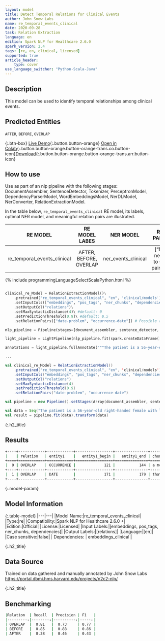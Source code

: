 ```yaml
---
layout: model
title: Detect Temporal Relations for Clinical Events
author: John Snow Labs
name: re_temporal_events_clinical
date: 2020-09-28
task: Relation Extraction
language: en
edition: Spark NLP for Healthcare 2.6.0
spark_version: 2.4
tags: [re, en, clinical, licensed]
supported: true
article_header:
    type: cover
use_language_switcher: "Python-Scala-Java"
---
```

 
## Description
This model can be used to identify temporal relationships among clinical events.
## Predicted Entities
`AFTER`, `BEFORE`, `OVERLAP`

{:.btn-box}
[Live Demo](https://demo.johnsnowlabs.com/healthcare/RE_CLINICAL_EVENTS/){:.button.button-orange}
[Open in Colab](https://colab.research.google.com/github/JohnSnowLabs/spark-nlp-workshop/blob/master/tutorials/streamlit_notebooks/healthcare/RE_CLINICAL_EVENTS.ipynb){:.button.button-orange.button-orange-trans.co.button-icon}[Download](https://s3.amazonaws.com/auxdata.johnsnowlabs.com/clinical/models/re_temporal_events_clinical_en_2.5.5_2.4_1597774124917.zip){:.button.button-orange.button-orange-trans.arr.button-icon}
## How to use

Use as part of an nlp pipeline with the following stages: DocumentAssembler, SentenceDetector, Tokenizer, PerceptronModel, DependencyParserModel, WordEmbeddingsModel, NerDLModel, NerConverter, RelationExtractionModel.


In the table below, `re_temporal_events_clinical` RE model, its labels, optimal NER model, and meaningful relation pairs are illustrated.

|           RE MODEL          |     RE MODEL LABES    |      NER MODEL      |          RE PAIRS         |
|:---------------------------:|:----------------------:|:-------------------:|:-------------------------:|
| re_temporal_events_clinical | AFTER, BEFORE, OVERLAP | ner_events_clinical | [“No need to set pairs.”] |



<div class="tabs-box" markdown="1">

{% include programmingLanguageSelectScalaPython.html %}

```python

clinical_re_Model = RelationExtractionModel()\
    .pretrained("re_temporal_events_clinical", "en", 'clinical/models')\
    .setInputCols(["embeddings", "pos_tags", "ner_chunks", "dependencies"])\
    .setOutputCol("relations")\
    .setMaxSyntacticDistance(4)\ #default: 0
    .setPredictionThreshold(0.9)\ #default: 0.5
    .setRelationPairs(["date-problem", "occurrence-date"]) # Possible relation pairs. Default: All Relations.

nlp_pipeline = Pipeline(stages=[document_assembler, sentence_detector, tokenizer, pos_tagger, dependecy_parser, word_embeddings, clinical_ner, ner_converter, clinical_re_Model])

light_pipeline = LightPipeline(nlp_pipeline.fit(spark.createDataFrame([['']]).toDF("text")))

annotations = light_pipeline.fullAnnotate("""The patient is a 56-year-old right-handed female with longstanding intermittent right low back pain, who was involved in a motor vehicle accident in September of 2005. At that time, she did not notice any specific injury, but five days later, she started getting abnormal right low back pain.""")

```

```scala
...

val clinical_re_Model = RelationExtractionModel()
    .pretrained("re_temporal_events_clinical", "en", 'clinical/models')
    .setInputCols("embeddings", "pos_tags", "ner_chunks", "dependencies")
    .setOutputCol("relations")
    .setMaxSyntacticDistance(4)  
    .setPredictionThreshold(0.9)  
    .setRelationPairs("date-problem", "occurrence-date")

val pipeline = new Pipeline().setStages(Array(document_assembler, sentence_detector, tokenizer, pos_tagger, dependecy_parser, word_embeddings, clinical_ner, ner_converter, clinical_re_Model))

val data = Seq("The patient is a 56-year-old right-handed female with longstanding intermittent right low back pain, who was involved in a motor vehicle accident in September of 2005. At that time, she did not notice any specific injury, but five days later, she started getting abnormal right low back pain.").toDF("text")
val result = pipeline.fit(data).transform(data)

```
</div>

{:.h2_title}
## Results

```bash
+----+------------+------------+-----------------+---------------+--------------------------+-----------+-----------------+---------------+---------------------+--------------+
|    | relation   | entity1    |   entity1_begin |   entity1_end | chunk1                   | entity2   |   entity2_begin |   entity2_end | chunk2              |   confidence |
+====+============+============+=================+===============+==========================+===========+=================+===============+=====================+==============+
|  0 | OVERLAP    | OCCURRENCE |             121 |           144 | a motor vehicle accident | DATE      |             149 |           165 | September of 2005   |     0.999975 |
+----+------------+------------+-----------------+---------------+--------------------------+-----------+-----------------+---------------+---------------------+--------------+
|  1 | OVERLAP    | DATE       |             171 |           179 | that time                | PROBLEM   |             201 |           219 | any specific injury |     0.956654 |
+----+------------+------------+-----------------+---------------+--------------------------+-----------+-----------------+---------------+---------------------+--------------+
```
{:.model-param}
## Model Information

{:.table-model}
|---|---|
|Model Name:|re_temporal_events_clinical|
|Type:|re|
|Compatibility:|Spark NLP for Healthcare 2.6.0 +|
|Edition:|Official|
|License:|Licensed|
|Input Labels:|[embeddings, pos_tags, ner_chunks, dependencies]|
|Output Labels:|[relations]|
|Language:|[en]|
|Case sensitive:|false|
| Dependencies:  | embeddings_clinical                     |


{:.h2_title}
## Data Source
Trained on data gathered and manually annotated by John Snow Labs
https://portal.dbmi.hms.harvard.edu/projects/n2c2-nlp/

{:.h2_title}
## Benchmarking
```bash
|Relation  | Recall  | Precision | F1   |
|---------:|--------:|----------:|-----:|
| OVERLAP  |  0.81   |  0.73     | 0.77 |
| BEFORE   |  0.85   |  0.88     | 0.86 |
| AFTER    |  0.38   |  0.46     | 0.43 |
```